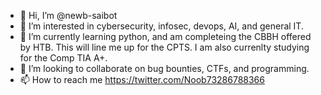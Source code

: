 - 👋 Hi, I’m @newb-saibot
- 👀 I’m interested in cybersecurity, infosec, devops, AI, and general IT.
- 🌱 I’m currently learning python, and am completeing the CBBH offered by HTB. This will line me up for the CPTS. I am also currenlty studying for the Comp TIA A+.
- 💞️ I’m looking to collaborate on bug bounties, CTFs, and programming.
- 📫 How to reach me https://twitter.com/Noob73286788366

<!---
newb-saibot/newb-saibot is a ✨ special ✨ repository because its `README.md` (this file) appears on your GitHub profile.
You can click the Preview link to take a look at your changes.
--->
